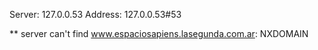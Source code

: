 Server:		127.0.0.53
Address:	127.0.0.53#53

** server can't find www.espaciosapiens.lasegunda.com.ar: NXDOMAIN

